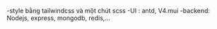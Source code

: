 -style bằng tailwindcss và một chút scss
-UI : antd, V4.mui
-backend: Nodejs, express, mongodb, redis,...
